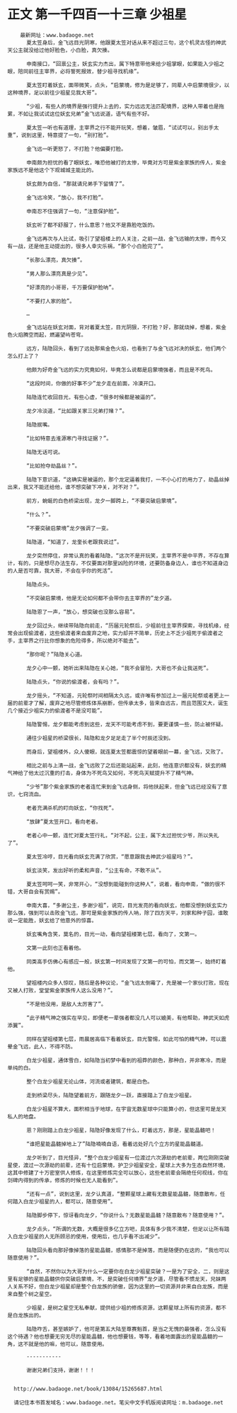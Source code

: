 # 正文 第一千四百一十三章 少祖星
        最新网址：www.badaoge.net
          夏太笠身后，金飞远目光阴寒，他跟夏太笠对话从来不超过三句，这个机灵古怪的神武天公主就没给过他好脸色，小白脸，真欠揍。
      
          申南接口，“回禀公主，妖玄实力杰出，属下特意带他来给少祖掌眼，如果能入少祖之眼，陪同前往主宰界，必将誓死报效，替少祖寻找机缘”。
      
          夏太笠盯着妖玄，面带微笑，点头，“启蒙境，修为是足够了，同辈人中启蒙境很少，以这种境界，足以前往少祖星见我大哥”。
      
          “少祖，有些人的境界是强行提升上去的，实力远远无法匹配境界，这种人带着也是拖累，不如让我试试这位妖玄兄弟”金飞远说道，语气有些不好。
      
          夏太笠一听也有道理，主宰界之行不能开玩笑，想着，皱眉，“试试可以，别出手太重”，说到这里，特意提了一句，“别打脸”。
      
          金飞远一听更怒了，不打脸？他偏要打脸。
      
          申南颇为担忧的看了眼妖玄，唯恐他被打的太惨，毕竟对方可是紫金家族的传人，紫金家族远不是他这个下观城城主能比的。
      
          妖玄颇为自信，“那就请兄弟手下留情了”。
      
          金飞远冷笑，“放心，我不打脸”。
      
          申南忍不住强调了一句，“注意保护脸”。
      
          妖玄听了都不舒服了，什么意思？他又不是靠脸吃饭的。
      
          金飞远再次与人比试，吸引了望祖楼上的人关注，之前一战，金飞远输的太惨，而今又有一战，还是他主动提出的，很多人幸灾乐祸，“那个小白脸完了”。
      
          “长那么漂亮，真欠揍”。
      
          “男人那么漂亮真是少见”。
      
          “好漂亮的小哥哥，千万要保护脸呐”。
      
          “不要打人家的脸”。
      
          …
      
          金飞远站在妖玄对面，背对着夏太笠，目光阴狠，不打脸？好，那就烧掉，想着，紫金色火焰腾空而起，燃遍望屿苍穹。
      
          远方，陆隐回头，看到了远处那紫金色火焰，也看到了与金飞远对决的妖玄，他们两个怎么打上了？
      
          他颇为好奇金飞远的实力究竟如何，毕竟怎么说都是启蒙境强者，而且是不死鸟。
      
          “这段时间，你做的好事不少”龙夕走在前面，冷漠开口。
      
          陆隐连忙收回目光，有些心虚，“很多时候都是被逼的”。
      
          龙夕冷淡道，“比如跟关家三兄弟打赌？”。
      
          陆隐抿嘴。
      
          “比如特意去淮源寒门寻找证据？”。
      
          陆隐无话可说。
      
          “比如抢夺劫晶丝？”。
      
          陆隐下意识道，“这确实是被逼的，那个龙定逼着我打，一不小心打的用力了，劫晶丝掉出来，我又不能还给他，谁不想突破下冲关，对不对？”。
      
          前方，蜿蜒的白色桥梁出现，龙夕一脚跨上，“不要突破启蒙境”。
      
          “什么？”。
      
          “不要突破启蒙境”龙夕强调了一变。
      
          陆隐道，“知道了，龙奎长老跟我说过”。
      
          龙夕突然停住，非常认真的看着陆隐，“这次不是开玩笑，主宰界不是中平界，不存在算计，有的，只是想尽办法生存，不仅要面对那里凶险的环境，还要防备身边人，谁也不知道身边的人是否可靠，我大哥，不会在乎你的死活”。
      
          陆隐点头。
      
          “不突破启蒙境，他是无论如何都不会带你去主宰界的”龙夕道。
      
          陆隐恩了一声，“放心，想突破也没那么容易”。
      
          龙夕回过头，继续带陆隐向前走，“历届元轮祭后，少祖前往主宰界探索，寻找机缘，经常会出现偷渡者，这些偷渡者来自废弃之地，实力却并不简单，历史上不乏少祖死于偷渡者之手，主宰界之行比你想象的危险得多，所以绝对不能去”。
      
          “那你呢？”陆隐关心道。
      
          龙夕心中一颤，她听出来陆隐在关心她，“我不会冒险，大哥也不会让我送死”。
      
          陆隐点头，“你说的偷渡者，会有吗？”。
      
          龙夕摇头，“不知道，元轮祭时间相隔太久远，或许唯有参加过上一届元轮祭或者更上一届的前辈才了解，废弃之地尽管修炼体系崩断，但传承太多，皆来自远古，而且范围又大，诞生几个接近少祖实力的偷渡者不是没可能”。
      
          陆隐警惕，龙夕都能考虑到这些，龙天不可能考虑不到，要更谨慎一些，防止被怀疑。
      
          通往少祖星的桥梁很长，陆隐和龙夕足足走了半个时辰还没到。
      
          而身后，望祖楼外，众人傻眼，就连夏太笠都震惊的望着眼前一幕，金飞远，又败了。
      
          相比之前与上清一战，金飞远败了之后还能站起来，此刻，他连意识都没有，妖玄的精气神给了他太过沉重的打击，身体为不死鸟又如何，不死鸟天赋提升不了精气神。
      
          “少爷”那个紫金家族的老者连忙来到金飞远身侧，将他扶起来，但金飞远已经没有了意识，七窍流血。
      
          老者充满杀机的盯向妖玄，“你找死”。
      
          “放肆”夏太笠开口，看向老者。
      
          老者心中一颤，连忙对夏太笠行礼，“对不起，公主，属下太过担忧少爷，所以失礼了”。
      
          夏太笠冷哼，目光看向妖玄充满了欣赏，“愿意跟我去神武少祖星吗？”。
      
          妖玄淡笑，发出好听的柔和声音，“公主有命，不敢不从”。
      
          夏太笠呵呵一笑，非常开心，“没想到能碰到你这种人”，说着，看向申南，“做的很不错，大哥自会有赏赐”。
      
          申南大喜，“多谢公主，多谢少祖”，说完，目光发亮的看向妖玄，他都没想到妖玄实力那么强，强到可以击败金飞远，那可是紫金家族的传人呐，除了四方天平，刘家和种子园，谁敢说一定能胜，妖玄给了他意外的惊喜。
      
          妖玄嘴角含笑，莫名的，目光一动，看向望祖楼第七层，看向了，文第一。
      
          文第一此刻也正看着他。
      
          同类高手仿佛心有感应一般，妖玄第一时间发现了文第一的可怕，而文第一，始终盯着他。
      
          望祖楼内众多人惊叹，随后是各种议论，“金飞远太倒霉了，先是被一个家伙打败，现在又被人打败，堂堂紫金家族传人这么没用？”。
      
          “不是他没用，是敌人太厉害了”。
      
          “此子精气神之强实在罕见，即便老一辈强者都没几人可以媲美，有他帮助，神武天如虎添翼”。
      
          同样在望祖楼第七层，雨晨居高临下看着妖玄，目光警惕，如此可怕的精气神，可以震晕金飞远，此人，不得不防。
      
          白龙少祖星，通体雪白，如陆隐当初梦中看到的祖莽的颜色，那种白，并非寒冷，而是单纯的白。
      
          整个白龙少祖星无论山体，河流或者建筑，都是白色。
      
          走到桥梁尽头，陆隐望着前方，跟随龙夕一跃，直接踏上了白龙少祖星。
      
          白龙少祖星不算大，面积相当于地球，在宇宙无数星球中只能算小的，但这里可是龙天私人的地盘。
      
          恩？刚刚踏上白龙少祖星，陆隐好像发现了什么，盯着远方，那是，星能晶髓吧！
      
          “谁把星能晶髓掉地上了”陆隐喃喃自语，看着远处好几个立方的星能晶髓道。
      
          龙夕听到了，目光怪异，“整个白龙少祖星有一位渡过六次源劫的老前辈，两位刚刚突破星使，渡过一次源劫的前辈，还有十位启蒙境，护卫少祖星安全，星球上大多为生态自然环境，这其中修建了十万密室供人修炼，在这里修炼完全可以放心，这些老前辈会隔绝任何视线，你在剑碑内得到的传承，修炼的时候也无人能看到”。
      
          “还有一点”，说到这里，龙夕认真道，“整颗星球上藏有无数星能晶髓，随意散布，任何踏入白龙少祖星的人，都可以，随意使用”。
      
          陆隐脚步停下，惊讶看向龙夕，“你说什么？无数星能晶髓？随意散布？随意使用？”。
      
          龙夕点头，“所谓的无数，大概是很多亿立方吧，具体有多少我不清楚，但足以让所有踏入白龙少祖星的人无所顾忌的使用，使用后，也几乎看不出减少”。
      
          陆隐回头看向那好像掉落的星能晶髓，感情那不是掉落，而是随便扔在这的，“我也可以随意使用？”。
      
          “自然，不然你以为大哥为什么一定要你在白龙少祖星突破？一是为了安全，二，则是这里有足够的星能晶髓供你突破启蒙境，不，是突破任何境界”龙夕道，尽管看不惯龙天，兄妹两人关系不好，但白龙少祖星却是整个白龙族的骄傲，因为这里的一切资源并非来自白龙族，而是来自整个树之星空。
      
          少祖星，是树之星空无私奉献，提供给少祖的修炼资源，这颗星球上所有的资源，都不是白龙族出的。
      
          陆隐咋舌，甚至嫉妒了，他可是第五大陆至尊赛魁首，是当之无愧的最强者，怎么没有这个待遇？他也想要无穷无尽的星能晶髓，他也想要钱，等等，看着地面露出的星能晶髓的一角，这不就是他的嘛，他可以，随意使用。
      
          -----------
      
          谢谢兄弟们支持，谢谢！！！
      
      
      http://www.badaoge.net/book/13084/15265687.html
      
      请记住本书首发域名：www.badaoge.net。笔尖中文手机版阅读网址：m.badaoge.net